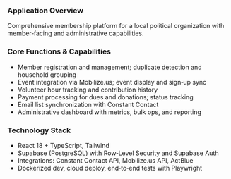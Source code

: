 ### Application Overview
Comprehensive membership platform for a local political organization with member‑facing and administrative capabilities.

### Core Functions & Capabilities
- Member registration and management; duplicate detection and household grouping
- Event integration via Mobilize.us; event display and sign‑up sync
- Volunteer hour tracking and contribution history
- Payment processing for dues and donations; status tracking
- Email list synchronization with Constant Contact
- Administrative dashboard with metrics, bulk ops, and reporting

### Technology Stack
- React 18 + TypeScript, Tailwind
- Supabase (PostgreSQL) with Row‑Level Security and Supabase Auth
- Integrations: Constant Contact API, Mobilize.us API, ActBlue
- Dockerized dev, cloud deploy, end‑to‑end tests with Playwright

